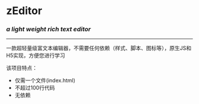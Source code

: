 # zEditor
### *a light weight rich text editor*

***

一款超轻量级富文本编辑器，不需要任何依赖（样式、脚本、图标等），原生JS和H5实现，方便您进行学习

该项目特点：

- 仅需一个文件(index.html)
- 不超过100行代码
- 无依赖